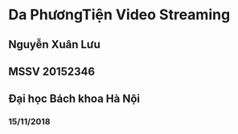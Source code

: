 # Da PhươngTiện Video Streaming
## Nguyễn Xuân Lưu
## MSSV 20152346
## Đại học Bách khoa Hà Nội
### 15/11/2018

